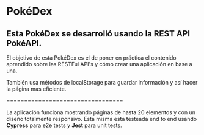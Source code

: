 # PokéDex

## Esta PokéDex se desarrolló usando la REST API PokéAPI.

El objetivo de esta PokéDex es el de poner en práctica el contenido aprendido sobre
las RESTFul API's y cómo crear una aplicación en base a una.

También usa métodos de localStorage para guardar información y así hacer la página mas eficiente.

=================================

La aplicación funciona mostrando páginas de hasta 20 elementos y con un diseño totalmente responsivo.
Esta misma esta testeada end to end usando **Cypress** para e2e tests y **Jest** para unit tests.

